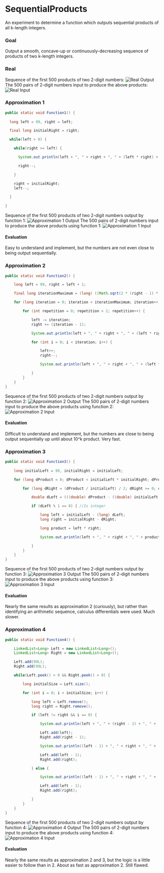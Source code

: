 # SequentialProducts
An experiment to determine a function which outputs sequential products of all k-length integers.

### Goal

Output a smooth, concave-up or continuously-decreasing sequence of products of two k-length integers.

### Real

Sequence of the first 500 products of two 2-digit numbers:
![Real Output](/ProductOutputReal.png)
The 500 pairs of 2-digit numbers input to produce the above products:
![Real Input](/ProductInputReal.png)

### Approximation 1
```Java
public static void Function1() {
  
  long left = 99, right = left;

  final long initialRight = right;

  while(left > 0) {

    while(right >= left) {

      System.out.println(left + ", " + right + ", " + (left * right) + "\n");

      right--;

    }

    right = initialRight;
    left--;

  }
  
}
```

Sequence of the first 500 products of two 2-digit numbers output by function 1:
![Approximation 1 Output](/ProductOutputApproximation1.png)
The 500 pairs of 2-digit numbers input to produce the above products using function 1:
![Approximation 1 Input](/ProductInputApproximation1.png)

#### Evaluation

Easy to understand and implement, but the numbers are not even close to being output sequentially.

### Approximation 2
```Java
public static void Function2() {

    long left = 99, right = left + 1;

    final long iterationMaximum = (long) ((Math.sqrt(2 * (right - 1) * right + 1) + 1) / 2);

    for (long iteration = 0; iteration < iterationMaximum; iteration++) {

        for (int repetition = 0; repetition < 2; repetition++) {

            left -= iteration;
            right += (iteration - 1);

            System.out.println(left + ", " + right + ", " + (left * right) + ", " + iteration + "\n");

            for (int i = 0; i < iteration; i++) {

                left++;
                right--;

                System.out.println(left + ", " + right + ", " + (left * right) + ", " + iteration + "\n");

            }
        }
    }
}
```

Sequence of the first 500 products of two 2-digit numbers output by function 2:
![Approximation 2 Output](/ProductOutputApproximation2.png)
The 500 pairs of 2-digit numbers input to produce the above products using function 2:
![Approximation 2 Input](/ProductInputApproximation2.png)

#### Evaluation

Difficult to understand and implement, but the numbers are close to being output sequentially up until about 10^k product. Very fast.

### Approximation 3
```Java
public static void Function3() {
    
    long initialLeft = 99, initialRight = initialLeft;

    for (long dProduct = 0; dProduct < initialLeft * initialRight; dProduct++) {

        for (long dRight = (dProduct / initialLeft) / 2; dRight >= 0; dRight--) {

            double dLeft = (((double) dProduct - ((double) initialLeft * (double) dRight)) / (double) initialRight);

            if (dLeft % 1 == 0) { //Is integer

                long left = initialLeft - (long) dLeft;
                long right = initialRight - dRight;

                long product = left * right;

                System.out.println(left + ", " + right + ", " + product + "\n");

            }
        }
    }
}
```

Sequence of the first 500 products of two 2-digit numbers output by function 3:
![Approximation 3 Output](/ProductOutputApproximation3.png)
The 500 pairs of 2-digit numbers input to produce the above products using function 3:
![Approximation 3 Input](/ProductInputApproximation3.png)

#### Evaluation

Nearly the same results as approximation 2 (curiously), but rather than identifying an arithmetic sequence, calculus differentials were used. Much slower.

### Approximation 4
```Java
public static void Function4() {

    LinkedList<Long> Left = new LinkedList<Long>();
    LinkedList<Long> Right = new LinkedList<Long>();

    Left.add(99L);
    Right.add(99L);

    while(Left.peek() > 0 && Right.peek() > 0) {

        long initialSize = Left.size();

        for (int i = 0; i < initialSize; i++) {

            long left = Left.remove();
            long right = Right.remove();

            if (left != right && i == 0) {

                System.out.println(left + ", " + (right - 1) + ", " + (left * (right - 1)) + "\n");

                Left.add(left);
                Right.add(right - 1);

                System.out.println((left - 1) + ", " + right + ", " + ((left - 1) * right) + "\n");

                Left.add(left - 1);
                Right.add(right);

            } else {

                System.out.println((left - 1) + ", " + right + ", " + ((left - 1) * right) + "\n");

                Left.add(left - 1);
                Right.add(right);

            }
        }
    }
}
```

Sequence of the first 500 products of two 2-digit numbers output by function 4:
![Approximation 4 Output](/ProductOutputApproximation4.png)
The 500 pairs of 2-digit numbers input to produce the above products using function 4:
![Approximation 4 Input](/ProductInputApproximation4.png)

#### Evaluation

Nearly the same results as approximation 2 and 3, but the logic is a little easier to follow than in 2. About as fast as approximation 2. Still flawed.

